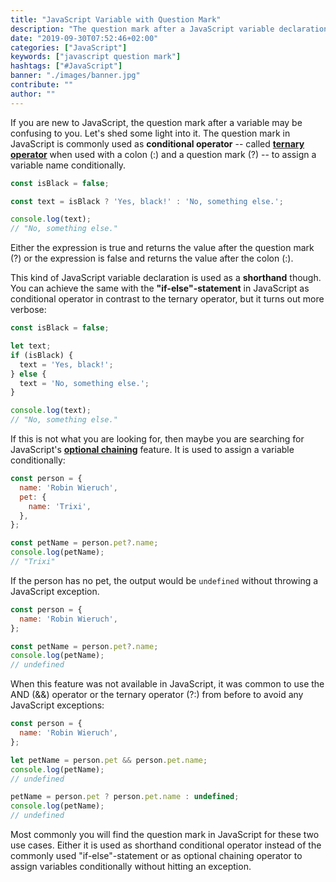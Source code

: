 ```yaml
---
title: "JavaScript Variable with Question Mark"
description: "The question mark after a JavaScript variable declaration is used as shorthand conditional operator to assign a variable conditionally. It's called ternary operator ..."
date: "2019-09-30T07:52:46+02:00"
categories: ["JavaScript"]
keywords: ["javascript question mark"]
hashtags: ["#JavaScript"]
banner: "./images/banner.jpg"
contribute: ""
author: ""
---
```


<Sponsorship />

If you are new to JavaScript, the question mark after a variable may be confusing to you. Let's shed some light into it. The question mark in JavaScript is commonly used as **conditional operator** -- called **[ternary operator](https://developer.mozilla.org/en-US/docs/Web/JavaScript/Reference/Operators/Conditional_Operator)** when used with a colon (:) and a question mark (?) -- to assign a variable name conditionally.

```javascript
const isBlack = false;

const text = isBlack ? 'Yes, black!' : 'No, something else.';

console.log(text);
// "No, something else."
```

Either the expression is true and returns the value after the question mark (?) or the expression is false and returns the value after the colon (:).

This kind of JavaScript variable declaration is used as a **shorthand** though. You can achieve the same with the **"if-else"-statement** in JavaScript as conditional operator in contrast to the ternary operator, but it turns out more verbose:

```javascript
const isBlack = false;

let text;
if (isBlack) {
  text = 'Yes, black!';
} else {
  text = 'No, something else.';
}

console.log(text);
// "No, something else."
```

If this is not what you are looking for, then maybe you are searching for JavaScript's **[optional chaining](https://developer.mozilla.org/en-US/docs/Web/JavaScript/Reference/Operators/Optional_chaining)** feature. It is used to assign a variable conditionally:

```javascript
const person = {
  name: 'Robin Wieruch',
  pet: {
    name: 'Trixi',
  },
};

const petName = person.pet?.name;
console.log(petName);
// "Trixi"
```

If the person has no pet, the output would be `undefined` without throwing a JavaScript exception.

```javascript
const person = {
  name: 'Robin Wieruch',
};

const petName = person.pet?.name;
console.log(petName);
// undefined
```

When this feature was not available in JavaScript, it was common to use the AND (&&) operator or the ternary operator (?:) from before to avoid any JavaScript exceptions:

```javascript
const person = {
  name: 'Robin Wieruch',
};

let petName = person.pet && person.pet.name;
console.log(petName);
// undefined

petName = person.pet ? person.pet.name : undefined;
console.log(petName);
// undefined
```

Most commonly you will find the question mark in JavaScript for these two use cases. Either it is used as shorthand conditional operator instead of the commonly used "if-else"-statement or as optional chaining operator to assign variables conditionally without hitting an exception.